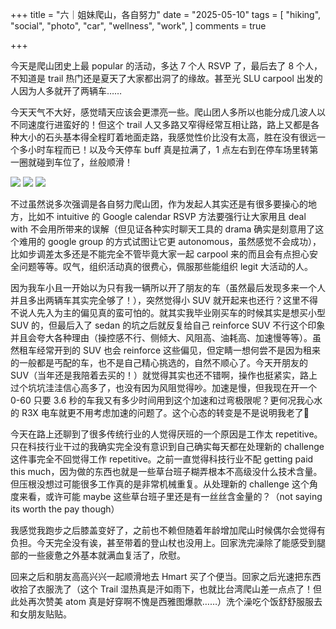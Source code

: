 +++
title = "六｜姐妹爬山，各自努力"
date = "2025-05-10"
tags = [
    "hiking",
    "social",
    "photo",
    "car",
    "wellness",
    "work",
]
comments = true

+++

今天是爬山团史上最 popular 的活动，多达 7 个人 RSVP 了，最后去了 8 个人，不知道是  trail 热门还是夏天了大家都出洞了的缘故。甚至光 SLU carpool 出发的人因为人多就开了两辆车……

今天天气不大好，感觉晴天应该会更漂亮一些。爬山团人多所以也能分成几波人以不同速度行进蛮好的！但这个 trail 人又多路又窄得经常互相让路，路上又都是各种大小的石头基本得全程盯着地面走路，我感觉性价比没有太高，胜在没有很远一个多小时车程而已！以及今天停车 buff 真是拉满了，1 点左右到在停车场里转第一圈就碰到车位了，丝般顺滑！


![](https://media.douchi.space/douchi/media_attachments/files/114/487/706/843/942/446/original/861ac6baf3e83449.png)
![](https://media.douchi.space/douchi/media_attachments/files/114/487/707/744/557/728/original/21bcdeda2f51fff0.png)
![](https://media.douchi.space/douchi/media_attachments/files/114/487/708/315/053/023/original/92b675e7f1c075c7.png)

不过虽然说多次强调是各自努力爬山团，作为发起人其实还是有很多要操心的地方，比如不 intuitive 的 Google calendar RSVP 方法要强行让大家用且 deal with 不会用所带来的误解（但见证各种实时聊天工具的 drama 确实是刻意用了这个难用的 google group 的方式试图让它更 autonomous，虽然感觉不会成功），比如步调差太多还是不能完全不管毕竟大家一起 carpool 来的而且会有点担心安全问题等等。叹气，组织活动真的很费心，佩服那些能组织 legit 大活动的人。

因为我车小且一开始以为只有我一辆所以开了朋友的车（虽然最后发现多来一个人并且多出两辆车其实完全够了！），突然觉得小 SUV 就开起来也还行？这里不得不说人先入为主的偏见真的蛮可怕的。就其实我毕业刚买车的时候其实是想买小型 SUV 的，但最后入了 sedan 的坑之后就反复给自己 reinforce SUV 不行这个印象并且会夸大各种理由（操控感不行、侧倾大、风阻高、油耗高、加速慢等等）。虽然租车经常开到的 SUV 也会 reinforce 这些偏见，但定睛一想何尝不是因为租来的一般都是丐配的车，也不是自己精心挑选的，自然不顺心了。今天开朋友的 SUV（当年还是我陪着去买的！）就觉得其实也还不错啊，操作也挺紧实，路上过个坑坑洼洼信心高多了，也没有因为风阻觉得吵。加速是慢，但我现在开一个 0-60 只要 3.6 秒的车我又有多少时间用到这个加速和过弯极限呢？更何况我心水的 R3X 电车就更不用考虑加速的问题了。这个心态的转变是不是说明我老了🤣

今天在路上还聊到了很多传统行业的人觉得厌班的一个原因是工作太 repetitive。只在科技行业干过的我确实完全没有意识到自己确实每天都在处理新的 challenge 这件事完全不回觉得工作 repetitive。之前一直觉得科技行业不配 getting paid this much，因为做的东西也就是一些草台班子糊弄根本不高级没什么技术含量。但压根没想过可能很多工作真的是非常机械重复。从处理新的 challenge 这个角度来看，或许可能 maybe 这些草台班子里还是有一丝丝含金量的？（not saying its worth the pay though）

我感觉我跑步之后膝盖变好了，之前也不赖但随着年龄增加爬山时候偶尔会觉得有负担。今天完全没有诶，甚至带着的登山杖也没用上。回家洗完澡除了能感受到腿部的一些疲惫之外基本就满血复活了，欣慰。

回来之后和朋友高高兴兴一起顺滑地去 Hmart 买了个便当。回家之后光速把东西收拾了衣服洗了（这个 Trail 湿热真是汗如雨下，也就比台湾爬山差一点点了！但此处再次赞美 atom 真是好穿啊不愧是西雅图爆款……）洗个澡吃个饭舒舒服服去和女朋友贴贴。